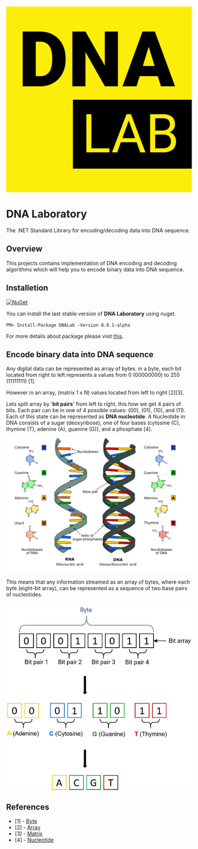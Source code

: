 ![](./assets/Logo.jpg)

# DNA Laboratory

The .NET Standard Library for encoding/decoding data into DNA sequence.

## Overview

This projects contains implementation of DNA encoding and decoding algorithms which will help you to encode binary data into DNA sequence.

## Installetion
[![NuGet](https://img.shields.io/badge/NuGet-0.0.1-blue.svg)](https://www.nuget.org/packages/DNALab)

You can install the last stable version of **DNA Laboratory** using nuget.
```
PM> Install-Package DNALab -Version 0.0.1-alpha
```
For more details about package please visit [this](https://www.nuget.org/packages/DNALab).

## Encode binary data into DNA sequence
Any digital data can be represented as array of bytes.
in a byte, each bit located from right to left represents a values from 0 (00000000) to 255 (11111111) [1].

However in an array, (matrix 1 x N) values located from left to right [2][3].

Lets split array by '**bit pairs**' from left to right, this how we get 4 pairs of bits. Each pair can be in one of 4 possible values: (00), (01), (10), and (11).
Each of this state can be represented as **DNA nucleotide**.
A Nucleotide in DNA consists of a sugar (deoxyribose), one of four bases (cytosine (C), thymine (T), adenine (A), guanine (G)), and a phosphate [4].

![](./assets/dna.JPG)

This means that any information streamed as an array of bytes, where each byte (eight-bit array), can be represented as a sequence of two base pairs of nucleotides.

![](./assets/Byte-To-DNA.JPG)

## References
* [1] - [Byte](https://en.wikipedia.org/wiki/Byte)
* [2] - [Array](https://docs.microsoft.com/en-us/dotnet/api/system.array?view=netcore-3.1)
* [3] - [Matrix](https://en.wikipedia.org/wiki/Matrix_mathematics)
* [4] - [Nucleotide](https://en.wikipedia.org/wiki/Nucleotide)
